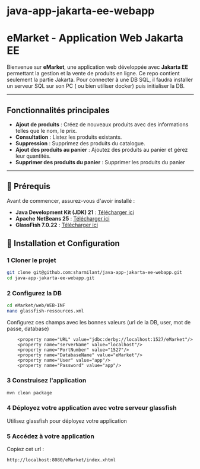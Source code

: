 # java-app-jakarta-ee-webapp

# eMarket - Application Web Jakarta EE

Bienvenue sur **eMarket**, une application web développée avec **Jakarta EE** permettant la gestion et la vente de produits en ligne. Ce repo contient seulement la partie Jakarta. Pour connecter à une DB SQL, il faudra installer un serveur SQL sur son PC ( ou bien utiliser docker) puis initialiser la DB.

---

## Fonctionnalités principales

- **Ajout de produits** : Créez de nouveaux produits avec des informations telles que le nom, le prix.
- **Consultation** : Listez les produits existants.
- **Suppression** : Supprimez des produits du catalogue.
- **Ajout des produits au panier** : Ajoutez des produits au panier et gérez leur quantités.
- **Supprimer des produits du panier** : Supprimer les produits du panier

---

## 📌 Prérequis
Avant de commencer, assurez-vous d'avoir installé :

- **Java Development Kit (JDK) 21** : [Télécharger ici](https://www.oracle.com/java/technologies/javase/jdk21-archive-downloads.html)
- **Apache NetBeans 25** : [Télécharger ici](https://netbeans.apache.org/)
- **GlassFish 7.0.22** : [Télécharger ici](https://glassfish.org/download)


## 🚀 Installation et Configuration

### 1 Cloner le projet
```sh
git clone git@github.com:sharmilant/java-app-jakarta-ee-webapp.git
cd java-app-jakarta-ee-webapp.git
```

### 2 Configurez la DB

```sh
cd eMarket/web/WEB-INF
nano glassfish-ressources.xml
```

Configurez ces champs avec les bonnes valeurs (url de la DB, user, mot de passe, database)
```
    <property name="URL" value="jdbc:derby://localhost:1527/eMarket"/>
    <property name="serverName" value="localhost"/>
    <property name="PortNumber" value="1527"/>
    <property name="DatabaseName" value="eMarket"/>
    <property name="User" value="app"/>
    <property name="Password" value="app"/>
```

### 3 Construisez l'application

```sh
mvn clean package
```

### 4 Déployez votre application avec votre serveur glassfish

Utilisez glassfish pour déployez votre application

### 5 Accédez à votre application

Copiez cet url :

```sh
http://localhost:8080/eMarket/index.xhtml
```


